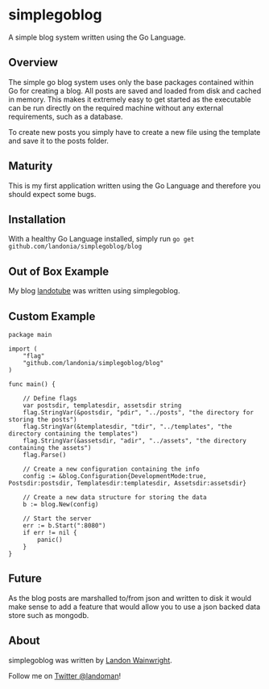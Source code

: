 # simplegoblog

A simple blog system written using the Go Language.

## Overview

The simple go blog system uses only the base packages contained within Go for creating a blog.
All posts are saved and loaded from disk and cached in memory. This makes it extremely easy
to get started as the executable can be run directly on the required machine without any 
external requirements, such as a database.

To create new posts you simply have to create a new file using the template and save it to
the posts folder.

## Maturity

This is my first application written using the Go Language and therefore you should expect
some bugs. 

## Installation

With a healthy Go Language installed, simply run `go get github.com/landonia/simplegoblog/blog`

## Out of Box Example

My blog [landotube](https://github.com/landonia) was written using simplegoblog.

## Custom Example
    
	package main

	import (
		"flag"
		"github.com/landonia/simplegoblog/blog"
	)

	func main() {
	
		// Define flags
		var postsdir, templatesdir, assetsdir string
		flag.StringVar(&postsdir, "pdir", "../posts", "the directory for storing the posts")
		flag.StringVar(&templatesdir, "tdir", "../templates", "the directory containing the templates")
		flag.StringVar(&assetsdir, "adir", "../assets", "the directory containing the assets")
		flag.Parse()
	
		// Create a new configuration containing the info
		config := &blog.Configuration{DevelopmentMode:true, Postsdir:postsdir, Templatesdir:templatesdir, Assetsdir:assetsdir}
	
		// Create a new data structure for storing the data
		b := blog.New(config)
	
		// Start the server
		err := b.Start(":8080")
		if err != nil {
			panic()
		}
	}
	
## Future

As the blog posts are marshalled to/from json and written to disk it would make sense
to add a feature that would allow you to use a json backed data store such as mongodb.

## About

simplegoblog was written by [Landon Wainwright](https://github.com/landonia). 

Follow me on [Twitter @landoman](http://www.twitter.com/landoman)!
